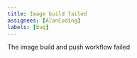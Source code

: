```yaml
---
title: Image build failed
assignees: [AlanCoding]
labels: [bug]
---
```

The image build and push workflow failed
